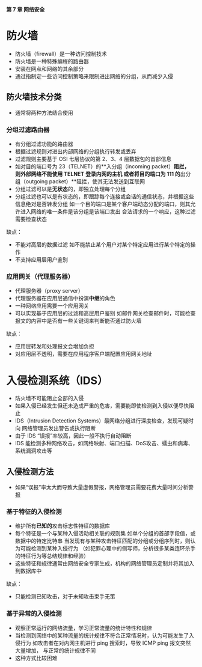 **第 7 章 网络安全**

# 防火墙
- 防火墙（firewall）是一种访问控制技术
- 防火墙是一种特殊编程的路由器
- 安装在网点和网络的其余部分
- 通过指制定一些访问控制策略来限制进出网络的分组，从而减少入侵

## 防火墙技术分类
- 通常将两种方法结合使用

### 分组过滤路由器
- 有分组过滤功能的路由器
- 根据过滤规则对进出内部网络的分组执行转发或丢弃
- 过滤规则主要基于 OSI 七层协议的第 2、3、4 层数据包的首部信息
- 如对目的端口号为 23（TELNET）的**入分组（incoming packet）**阻拦，
  则外部网络不能使用 TELNET 登录内网的主机
  或者将目的端口为 111 的**出分组（outgoing packet）**阻拦，使其无法发送到互联网
- 分组过滤可以是**无状态**的，即独立处理每个分组
- 分组过滤也可以是有状态的，即跟踪每个连接或会话的通信状态，并根据这些信息绝对是否转发分组
  如一个目的端口是某个客户端动态分配的端口，则其允许进入网络的唯一条件是该分组是该端口发出
  合法请求的一个响应，这种过滤需要检查状态

缺点：
- 不能对高层的数据过滤
  如不能禁止某个用户对某个特定应用进行某个特定的操作
- 不支持应用层用户鉴别


### 应用网关（代理服务器）
- 代理服务器（proxy server）
- 代理服务器在应用层通信中扮演**中继**的角色
- 一种网络应用需要一个应用网关
- 可以实现基于应用层的过滤和高层用户鉴别
  如邮件网关检查邮件时，可能检查报文的内容中是否有一些关键词来判断能否通过防火墙

缺点：
- 应用层转发和处理报文会增加负担
- 对应用层不透明，需要在应用程序客户端配置应用网关地址


# 入侵检测系统（IDS）
- 防火墙不可能阻止全部的入侵
- 如果入侵已经发生但还未造成严重的危害，需要能即使检测到入侵以便尽快阻止
- IDS（Intrusion Detection Systems）最网络分组进行深度检查，发现可疑时向
  网络管理员发出警告或执行阻断
- 由于 IDS “误报”率较高，因此一般不执行自动阻断
- IDS 能检测多种网络攻击，如网络映射、端口扫描、DoS攻击、蠕虫和病毒、系统漏洞攻击等
  
## 入侵检测方法
- 如果“误报”率太大而导致大量虚假警报，网络管理员需要花费大量时间分析警报


### 基于特征的入侵检测
- 维护所有**已知的**攻击标志性特征的数据库
- 每个特征是一个与某种入侵活动相关联的规则集
  如单个分组的首部字段值，或数据中的特定比特串
  当发现有与某种攻击特征匹配的分组或分组序列时，则认为可能检测到某种入侵行为
  （如犯罪心理中的侧写师，分析很多某类连环杀手的特征行为等总结规律和经验）
- 这些特征和规律通常由网络安全专家生成，机构的网络管理员定制并将其加入到数据库中

缺点：
- 只能检测已知攻击，对于未知攻击束手无策

### 基于异常的入侵检测
- 观察正常运行的网络流量，学习正常流量的统计特性和规律
- 当检测到网络中的某种流量的统计规律不符合正常情况时，认为可能发生了入侵行为
  如攻击者在对内网主机进行 ping 搜索时，导致 ICMP ping 报文突然大量增加，
  与正常的统计规律不同
- 这种方式比较困难